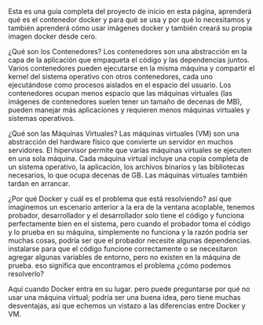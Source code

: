 
Esta es una guía completa del proyecto de inicio en esta página, aprenderá qué es el contenedor docker y para qué se usa y por qué lo necesitamos y también aprenderá cómo usar imágenes docker y también creará su propia imagen docker desde cero.

¿Qué son los Contenedores?
Los contenedores son una abstracción en la capa de la aplicación que empaqueta el código y las dependencias juntos. Varios contenedores pueden ejecutarse en la misma máquina y compartir el kernel del sistema operativo con otros contenedores, cada uno ejecutándose como procesos aislados en el espacio del usuario. Los contenedores ocupan menos espacio que las máquinas virtuales (las imágenes de contenedores suelen tener un tamaño de decenas de MB), pueden manejar más aplicaciones y requieren menos máquinas virtuales y sistemas operativos.

¿Qué son las Máquinas Virtuales?
Las máquinas virtuales (VM) son una abstracción del hardware físico que convierte un servidor en muchos servidores. El hipervisor permite que varias máquinas virtuales se ejecuten en una sola máquina. Cada máquina virtual incluye una copia completa de un sistema operativo, la aplicación, los archivos binarios y las bibliotecas necesarios, lo que ocupa decenas de GB. Las máquinas virtuales también tardan en arrancar.

¿Por qué Docker y cuál es el problema que está resolviendo?
así que imaginemos un escenario anterior a la era de la ventana acoplable, tenemos probador, desarrollador y el desarrollador
solo tiene el código y funciona perfectamente bien en el sistema, pero cuando el probador toma el código y lo prueba en su máquina, simplemente no funciona y la razón podría ser muchas cosas, podría ser que el probador necesite algunas dependencias. instalarse para que el código funcione correctamente o se necesitaron agregar algunas variables de entorno, pero no existen en la máquina de prueba. eso significa que encontramos el problema ¿cómo podemos resolverlo?

Aquí cuando Docker entra en su lugar.
pero puede preguntarse por qué no usar una máquina virtual; podría ser una buena idea, pero tiene muchas desventajas, así que echemos un vistazo a las diferencias entre Docker y VM.